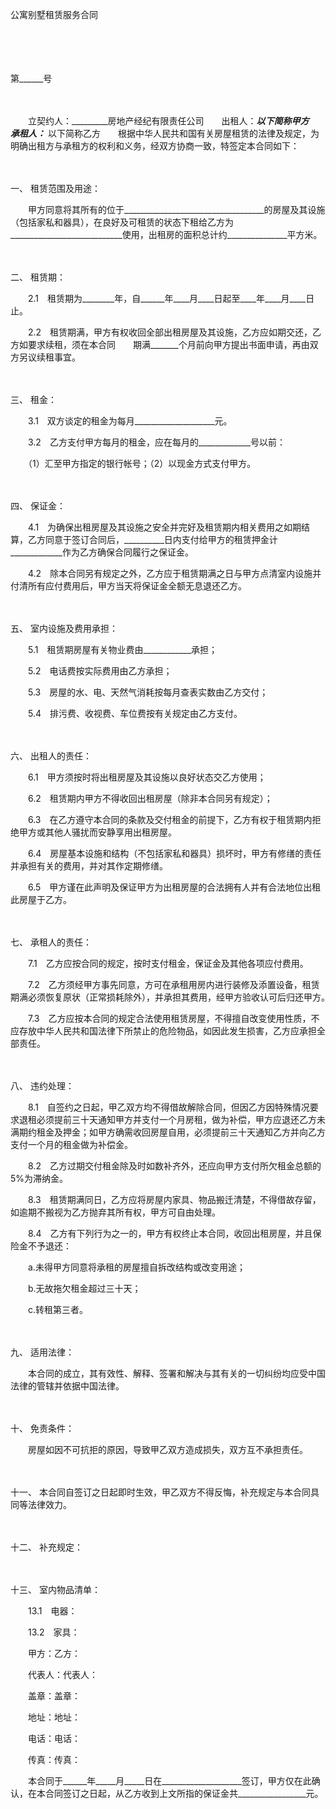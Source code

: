 



公寓别墅租赁服务合同



 

　　

　　


  第______号
 
　　



　　立契约人：_________房地产经纪有限责任公司　　出租人：_________________________以下简称甲方　　承租人：_________________________ 以下简称乙方　　根据中华人民共和国有关房屋租赁的法律及规定，为明确出租方与承租方的权利和义务，经双方协商一致，特签定本合同如下：

　　

一、
租赁范围及用途：　

　　甲方同意将其所有的位于___________________________________的房屋及其设施（包括家私和器具），在良好及可租赁的状态下租给乙方为____________________________使用，出租房的面积总计约_______________平方米。

　　

二、
租赁期：　　

　　2.1　租赁期为________年，自______年____月____日起至____年____月____日止。　　

　　2.2　租赁期满，甲方有权收回全部出租房屋及其设施，乙方应如期交还，乙方如要求续租，须在本合同　　期满_______个月前向甲方提出书面申请，再由双方另议续租事宜。

　　

三、
租金：　　

　　3.1　双方谈定的租金为每月____________________元。　　

　　3.2　乙方支付甲方每月的租金，应在每月的_____________号以前：　　

　　（1）汇至甲方指定的银行帐号；（2）以现金方式支付甲方。

　　

四、
保证金：　　

　　4.1　为确保出租房屋及其设施之安全并完好及租赁期内相关费用之如期结算，乙方同意于签订合同后，__________日内支付给甲方的租赁押金计_____________作为乙方确保合同履行之保证金。　　

　　4.2　除本合同另有规定之外，乙方应于租赁期满之日与甲方点清室内设施并付清所有应付费用后，甲方当天将保证金全额无息退还乙方。

　　

五、
室内设施及费用承担：　　

　　5.1　租赁期房屋有关物业费由____________承担；　　

　　5.2　电话费按实际费用由乙方承担；　　

　　5.3　房屋的水、电、天然气消耗按每月查表实数由乙方交付；　　

　　5.4　排污费、收视费、车位费按有关规定由乙方支付。

　　

六、
出租人的责任：　　

　　6.1　甲方须按时将出租房屋及其设施以良好状态交乙方使用；　　

　　6.2　租赁期内甲方不得收回出租房屋（除非本合同另有规定）；　　

　　6.3　在乙方遵守本合同的条款及交付租金的前提下，乙方有权于租赁期内拒绝甲方或其他人骚扰而安静享用出租房屋。　　

　　6.4　房屋基本设施和结构（不包括家私和器具）损坏时，甲方有修缮的责任并承担有关的费用，并对其作定期修缮。　　

　　6.5　甲方谨在此声明及保证甲方为出租房屋的合法拥有人并有合法地位出租此房屋于乙方。

　　

七、
承租人的责任：　　

　　7.1　乙方应按合同的规定，按时支付租金，保证金及其他各项应付费用。　　

　　7.2　乙方须经甲方事先同意，方可在承租用房内进行装修及添置设备，租赁期满必须恢复原状（正常损耗除外），并承担其费用，经甲方验收认可后归还甲方。　　

　　7.3　乙方应按本合同的规定合法使用租赁房屋，不得擅自改变使用性质，不应存放中华人民共和国法律下所禁止的危险物品，如因此发生损害，乙方应承担全部责任。

　　

八、
违约处理：　　

　　8.1　自签约之日起，甲乙双方均不得借故解除合同，但因乙方因特殊情况要求退租必须提前三十天通知甲方并支付一个月房租，做为补偿，甲方应退还乙方未满期约租金及押金；如甲方确需收回房屋自用，必须提前三十天通知乙方并向乙方支付一个月的租金做为补偿金。　　

　　8.2　乙方过期交付租金除及时如数补齐外，还应向甲方支付所欠租金总额的5%为滞纳金。　　

　　8.3　租赁期满同日，乙方应将房屋内家具、物品搬迁清楚，不得借故存留，如逾期不搬视为乙方抛弃其所有权，甲方可自由处理。　　

　　8.4　乙方有下列行为之一的，甲方有权终止本合同，收回出租房屋，并且保险金不予退还：　　

　　a.未得甲方同意将承租的房屋擅自拆改结构或改变用途；　　

　　b.无故拖欠租金超过三十天；　　

　　c.转租第三者。

　　

九、
适用法律：　　

　　本合同的成立，其有效性、解释、签署和解决与其有关的一切纠纷均应受中国法律的管辖并依据中国法律。

　　

十、
免责条件：　　

　　房屋如因不可抗拒的原因，导致甲乙双方造成损失，双方互不承担责任。

　　

十一、
本合同自签订之日起即时生效，甲乙双方不得反悔，补充规定与本合同具同等法律效力。

　　

十二、
补充规定：

　　

十三、
室内物品清单：　　

　　13.1　电器：　　

　　13.2　家具：　　　　

　　甲方：乙方：　　

　　代表人：代表人：　　

　　盖章：盖章：　　

　　地址：地址：　　

　　电话：电话：　　

　　传真：传真：　　

　　本合同于______年_____月_____日在____________________签订，甲方仅在此确认，在本合同签订之日起，从乙方收到上文所指的保证金共_________________元。

　　